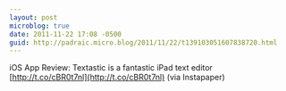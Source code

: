 ```yaml
---
layout: post
microblog: true
date: 2011-11-22 17:08 -0500
guid: http://padraic.micro.blog/2011/11/22/t139103051607838720.html
---
```

iOS App Review: Textastic is a fantastic iPad text editor [http://t.co/cBR0t7nl](http://t.co/cBR0t7nl) (via Instapaper)
